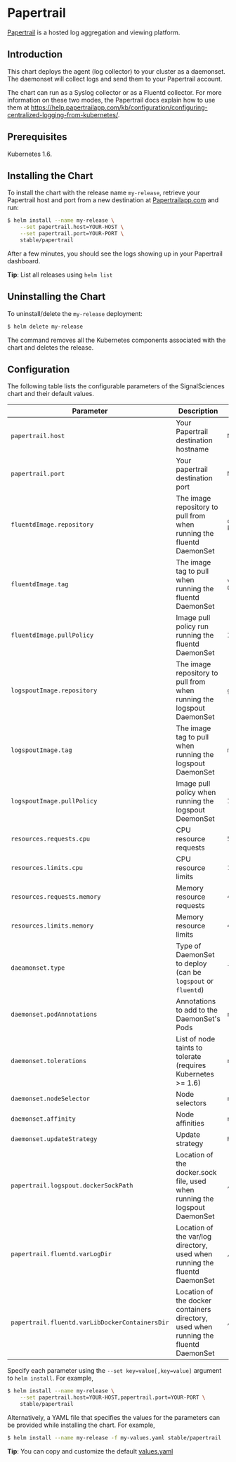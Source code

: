 # Papertrail

[Papertrail](https://papertrailapp.com) is a hosted log aggregation and viewing platform.

## Introduction

This chart deploys the agent (log collector) to your cluster as a daemonset. The daemonset will collect logs and send them to your Papertrail account.

The chart can run as a Syslog collector or as a Fluentd collector. For more information on these two modes, the Papertrail docs explain how to use them at https://help.papertrailapp.com/kb/configuration/configuring-centralized-logging-from-kubernetes/.

## Prerequisites

Kubernetes 1.6.

## Installing the Chart

To install the chart with the release name `my-release`, retrieve your Papertrail host and port from a new destination at [Papertrailapp.com](https://papertrailapp.com/account/destinations) and run:

```bash
$ helm install --name my-release \
    --set papertrail.host=YOUR-HOST \
    --set papertrail.port=YOUR-PORT \
    stable/papertrail
```

After a few minutes, you should see the logs showing up in your Papertrail dashboard.

**Tip**: List all releases using `helm list`

## Uninstalling the Chart

To uninstall/delete the `my-release` deployment:

```bash
$ helm delete my-release
```

The command removes all the Kubernetes components associated with the chart and deletes the release.

## Configuration

The following table lists the configurable parameters of the SignalSciences chart and their default values.

| Parameter                                      | Description                                                                          | Default                                 |
|------------------------------------------------|--------------------------------------------------------------------------------------|-----------------------------------------|
| `papertrail.host`                              | Your Papertrail destination hostname                                                 | `Nil`                                   |
| `papertrail.port`                              | Your papertrail destination port                                                     | `Nil`                                   |
| `fluentdImage.repository`                      | The image repository to pull from when running the fluentd DaemonSet                 | `quay.io/solarwinds/fluentd-kubernetes` |
| `fluentdImage.tag`                             | The image tag to pull when running the fluentd DaemonSet                             | `v1.2-debian-papertrail-0.2.6`          |
| `fluentdImage.pullPolicy`                      | Image pull policy run running the fluentd DaemonSet                                  | `IfNotPresent`                          |
| `logspoutImage.repository`                     | The image repository to pull from when running the logspout DaemonSet                | `gliderlabs/logspout`                   |
| `logspoutImage.tag`                            | The image tag to pull when running the logspout DaemonSet                            | `master`                                |
| `logspoutImage.pullPolicy`                     | Image pull policy when running the logspout DeemonSet                                | `IfNotPresent`                          |
| `resources.requests.cpu`                       | CPU resource requests                                                                | `50m`                                  |
| `resources.limits.cpu`                         | CPU resource limits                                                                  | `100m`                                  |
| `resources.requests.memory`                    | Memory resource requests                                                             | `400Mi`                                 |
| `resources.limits.memory`                      | Memory resource limits                                                               | `400Mi`                                 |
| `daeamonset.type`                              | Type of DaemonSet to deploy (can be `logspout` or `fluentd`)                         | `logspout`                              |
| `daemonset.podAnnotations`                     | Annotations to add to the DaemonSet's Pods                                           | `nil`                                   |
| `daemonset.tolerations`                        | List of node taints to tolerate (requires Kubernetes >= 1.6)                         | `nil`                                   |
| `daemonset.nodeSelector`                       | Node selectors                                                                       | `nil`                                   |
| `daemonset.affinity`                           | Node affinities                                                                      | `nil`                                   |
| `daemonset.updateStrategy`                     | Update strategy                                                                      | `RollingUpdate`                         |
| `papertrail.logspout.dockerSockPath`           | Location of the docker.sock file, used when running the logspout DaemonSet           | `/var/run/docker.sock`                  |
| `papertrail.fluentd.varLogDir`                 | Location of the var/log directory, used when running the fluentd DaemonSet           | `/var/log`                              |
| `papertrail.fluentd.varLibDockerContainersDir` | Location of the docker containers directory, used when running the fluentd DaemonSet | `/var/lib/docker/containers`            |

Specify each parameter using the `--set key=value[,key=value]` argument to `helm install`. For example,

```bash
$ helm install --name my-release \
    --set papertrail.host=YOUR-HOST,papertrail.port=YOUR-PORT \
    stable/papertrail
```

Alternatively, a YAML file that specifies the values for the parameters can be provided while installing the chart. For example,

```bash
$ helm install --name my-release -f my-values.yaml stable/papertrail
```

**Tip**: You can copy and customize the default [values.yaml](values.yaml)

